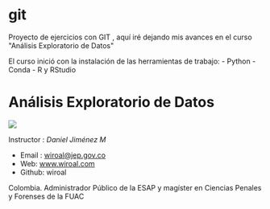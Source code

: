 # git
Proyecto de ejercicios con GIT , aquí  iré dejando mis avances en el curso "Análisis Exploratorio de Datos"

El curso inició con la instalación de las herramientas de trabajo:
    - Python
    - Conda
    - R y RStudio
    
# Análisis Exploratorio de Datos 

![](https://4.bp.blogspot.com/-pulk5sBwThM/VlCJLHKNlWI/AAAAAAAAIJA/L1sAjATKEFk/s1600-r/cabezote%2Bblogo.jpg)

Instructor : *Daniel Jiménez M*

* Email : wiroal@jep.gov.co
* Web: www.wiroal.com
* Github: wiroal

Colombia. Administrador Público de la ESAP y magíster en Ciencias Penales y Forenses de la FUAC

